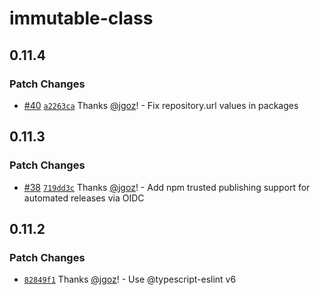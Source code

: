 # immutable-class

## 0.11.4

### Patch Changes

- [#40](https://github.com/implydata/immutable-class/pull/40) [`a2263ca`](https://github.com/implydata/immutable-class/commit/a2263ca18ad111feca45004450735203e82c9740) Thanks [@jgoz](https://github.com/jgoz)! - Fix repository.url values in packages

## 0.11.3

### Patch Changes

- [#38](https://github.com/implydata/immutable-class/pull/38) [`719dd3c`](https://github.com/implydata/immutable-class/commit/719dd3cc9da0fd304f567d1b23536770c71e1eb9) Thanks [@jgoz](https://github.com/jgoz)! - Add npm trusted publishing support for automated releases via OIDC

## 0.11.2

### Patch Changes

- [`82849f1`](https://github.com/implydata/immutable-class/commit/82849f170d5b40395099ffc690382220132d5a89) Thanks [@jgoz](https://github.com/jgoz)! - Use @typescript-eslint v6
